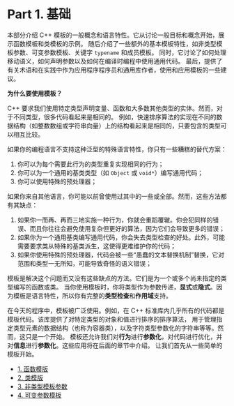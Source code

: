# Part 1. 基础

本部分介绍 C++ 模板的一般概念和语言特性。它从讨论一般目标和概念开始，展示函数模板和类模板的示例。
随后介绍了一些额外的基本模板特性，如非类型模板参数、可变参数模板、关键字 `typename` 和成员模板。
同时，它讨论了如何处理移动语义，如何声明参数以及如何在编译时编程中使用通用代码。
最后，提供了有关术语和在实践中作为应用程序程序员和通用库作者，使用和应用模板的一些建议。

**为什么要使用模板？**

C++ 要求我们使用特定类型声明变量、函数和大多数其他类型的实体。然而，对于不同类型，很多代码看起来是相同的。
例如，快速排序算法的实现在不同的数据结构（如整数数组或字符串向量）上的结构看起来是相同的，只要包含的类型可以相互比较。

如果你的编程语言不支持这种泛型的特殊语言特性，你只有一些糟糕的替代方案：

1. 你可以为每个需要此行为的类型重复实现相同的行为；
2. 你可以为一个通用的基类类型（如 `Object` 或 `void*`）编写通用代码；
3. 你可以使用特殊的预处理器；

如果你来自其他语言，你可能以前曾使用过其中的一些或全部。然而，这些方法都有其缺点：

1. 如果你一而再、再而三地实施一种行为，你就会重蹈覆辙。你会犯同样的错误、而且你往往会避免使用复杂但更好的算法，因为它们会导致更多的错误；
2. 如果你为一个通用基类编写通用代码，你会失去类型检查的好处。此外，可能需要要求类从特殊的基类派生，这使得更难维护你的代码；
3. 如果你使用特殊的预处理器，代码会被一些“愚蠢的文本替换机制”替换，它对范围和类型一无所知，可能导致奇怪的语义错误；

模板是解决这个问题而又没有这些缺点的方法。它们是为一个或多个尚未指定的类型编写的函数或类。
当你使用模板时，你将类型作为参数传递，**显式**或**隐式**。因为模板是语言特性，所以你有完整的**类型检查**和**作用域**支持。

在今天的程序中，模板被广泛使用。例如，在 C++ 标准库内几乎所有的代码都是模板代码。该库提供了对特定类型的对象和值进行排序的排序算法，
用于管理指定类型元素的数据结构（也称为容器类），以及字符类型参数化的字符串等等。然而，这只是一个开始。
模板还允许我们对**行为**进行**参数化**，对代码进行优化，并对**信息**进行**参数化**。这些应用将在后面的章节中介绍。
让我们首先从一些简单的模板开始。

+ [1. 函数模版](./ch1.md)
+ [2. 类模版](./ch2.md)
+ [3. 非类型模板参数](./ch3.md)
+ [4. 可变参数模板](./ch4.md)